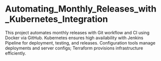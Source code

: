 # Automating_Monthly_Releases_with_Kubernetes_Integration
This project automates monthly releases with Git workflow and CI using Docker via GitHub. Kubernetes ensures high availability with Jenkins Pipeline for deployment, testing, and releases. Configuration tools manage deployments and server configs; Terraform provisions infrastructure efficiently.
